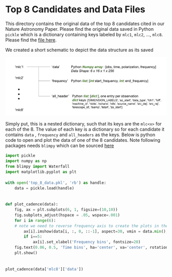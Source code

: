 # Top 8 Candidates and Data Files
This directory contains the original data of the top 8 candidates cited in our Nature Astronomy Paper.
Please find the original data saved in Python `pickle` which is a dictionary containing keys labeled by `mlc1`, `mlc2`, ..., `mlc8`. Please find the [file here](https://github.com/PetchMa/ML_GBT_SETI/blob/4096_pipeline/data_archive/top_8_data.pkl). 

We created a short schematic to depict the data structure as its saved 

![schematic](https://raw.githubusercontent.com/PetchMa/ML_GBT_SETI/4096_pipeline/data_archive/top_8_cand_struct.jpeg)

Simply put, this is a nested dictionary, such that its keys are the `mlc<x>` for each of the 8. The value of each key is a dictionary so for each candidate it contains `data` , `frequency`  and `all_headers` as the keys. Below is python code to open and plot the data of one of the 8 candidates. Note following packages needs `blimpy` which can be sourced [here]([https://github.com/PetchMa/ML_GBT_SETI/blob/4096_pipeline/data_archive/top_8_data.pkl](https://github.com/UCBerkeleySETI/blimpy)) 

```python 
import pickle
import numpy as np
from blimpy import Waterfall
import matplotlib.pyplot as plt

with open('top_8_data.pkl', 'rb') as handle:
    data = pickle.load(handle)
    

def plot_cadence(data):
    fig, ax = plt.subplots(6, 1, figsize=(10,10))
    fig.subplots_adjust(hspace = .05, wspace=.001)
    for i in range(6):
    # note we need to reverse frequency axis to create the plots in the paper!
        ax[i].imshow(data[i, :, 0, ::-1], aspect=30, vmin = data.min(), vmax = data.max())
        if i==5:
            ax[i].set_xlabel('Frequency bins', fontsize=20)
    fig.text(0.06, 0.5, 'Time bins', ha='center', va='center', rotation='vertical',  fontsize=16)
    plt.show()
    
    
plot_cadence(data['mlc8']['data'])   
```
